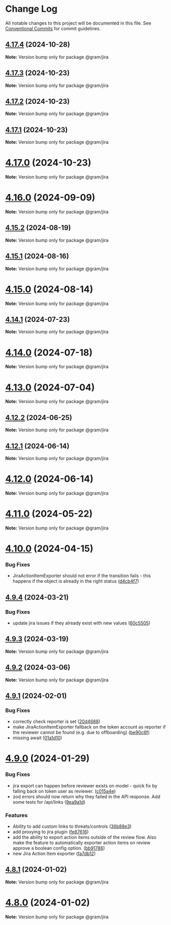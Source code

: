 # Change Log

All notable changes to this project will be documented in this file.
See [Conventional Commits](https://conventionalcommits.org) for commit guidelines.

## [4.17.4](https://github.com/klarna-incubator/gram/compare/v4.17.3...v4.17.4) (2024-10-28)

**Note:** Version bump only for package @gram/jira

## [4.17.3](https://github.com/klarna-incubator/gram/compare/v4.17.2...v4.17.3) (2024-10-23)

**Note:** Version bump only for package @gram/jira

## [4.17.2](https://github.com/klarna-incubator/gram/compare/v4.17.1...v4.17.2) (2024-10-23)

**Note:** Version bump only for package @gram/jira

## [4.17.1](https://github.com/klarna-incubator/gram/compare/v4.17.0...v4.17.1) (2024-10-23)

**Note:** Version bump only for package @gram/jira

# [4.17.0](https://github.com/klarna-incubator/gram/compare/v4.16.0...v4.17.0) (2024-10-23)

**Note:** Version bump only for package @gram/jira

# [4.16.0](https://github.com/klarna-incubator/gram/compare/v4.15.2...v4.16.0) (2024-09-09)

**Note:** Version bump only for package @gram/jira

## [4.15.2](https://github.com/klarna-incubator/gram/compare/v4.15.1...v4.15.2) (2024-08-19)

**Note:** Version bump only for package @gram/jira

## [4.15.1](https://github.com/klarna-incubator/gram/compare/v4.15.0...v4.15.1) (2024-08-16)

**Note:** Version bump only for package @gram/jira

# [4.15.0](https://github.com/Tyouxik/gram/compare/v4.14.1...v4.15.0) (2024-08-14)

**Note:** Version bump only for package @gram/jira

## [4.14.1](https://github.com/klarna-incubator/gram/compare/v4.14.0...v4.14.1) (2024-07-23)

**Note:** Version bump only for package @gram/jira

# [4.14.0](https://github.com/klarna-incubator/gram/compare/v4.13.0...v4.14.0) (2024-07-18)

**Note:** Version bump only for package @gram/jira

# [4.13.0](https://github.com/klarna-incubator/gram/compare/v4.12.2...v4.13.0) (2024-07-04)

**Note:** Version bump only for package @gram/jira

## [4.12.2](https://github.com/klarna-incubator/gram/compare/v4.12.1...v4.12.2) (2024-06-25)

**Note:** Version bump only for package @gram/jira

## [4.12.1](https://github.com/klarna-incubator/gram/compare/v4.12.0...v4.12.1) (2024-06-14)

**Note:** Version bump only for package @gram/jira

# [4.12.0](https://github.com/klarna-incubator/gram/compare/v4.11.0...v4.12.0) (2024-06-14)

**Note:** Version bump only for package @gram/jira

# [4.11.0](https://github.com/klarna-incubator/gram/compare/v4.10.0...v4.11.0) (2024-05-22)

**Note:** Version bump only for package @gram/jira

# [4.10.0](https://github.com/klarna-incubator/gram/compare/v4.9.4...v4.10.0) (2024-04-15)

### Bug Fixes

- JiraActionItemExporter should not error if the transition fails - this happens if the object is already in the right status ([d4cb4f7](https://github.com/klarna-incubator/gram/commit/d4cb4f7a1393e21b0523259ba5ee7fb4c204371c))

## [4.9.4](https://github.com/klarna-incubator/gram/compare/v4.9.3...v4.9.4) (2024-03-21)

### Bug Fixes

- update jira issues if they already exist with new values ([60c5505](https://github.com/klarna-incubator/gram/commit/60c5505b3aa7f8ee7970602cee379cee556bbd3b))

## [4.9.3](https://github.com/klarna-incubator/gram/compare/v4.9.2...v4.9.3) (2024-03-19)

**Note:** Version bump only for package @gram/jira

## [4.9.2](https://github.com/klarna-incubator/gram/compare/v4.9.1...v4.9.2) (2024-03-06)

**Note:** Version bump only for package @gram/jira

## [4.9.1](https://github.com/klarna-incubator/gram/compare/v4.9.0...v4.9.1) (2024-02-01)

### Bug Fixes

- correctly check reporter is set ([20d4688](https://github.com/klarna-incubator/gram/commit/20d4688e3ffc89593cdd28b7a3bb02c9a6a5f28f))
- make JiraActionItemExporter fallback on the token account as reporter if the reviewer cannot be found (e.g. due to offboarding) ([be90c6f](https://github.com/klarna-incubator/gram/commit/be90c6f503489e91d6694fdb2f9401e1c4e13874))
- missing await ([01a1d10](https://github.com/klarna-incubator/gram/commit/01a1d1087ca2ba11632e274dbabb53a923173c0f))

# [4.9.0](https://github.com/klarna-incubator/gram/compare/v4.8.1...v4.9.0) (2024-01-29)

### Bug Fixes

- jira export can happen before reviewer exists on model - quick fix by falling back on token user as reviewer. ([c015a4e](https://github.com/klarna-incubator/gram/commit/c015a4eddae8c0f4ea8d71cac51205109e5f1152))
- zod errors should now return why they failed in the API response. Add some tests for /api/links ([9ea9a1d](https://github.com/klarna-incubator/gram/commit/9ea9a1de98007bb0319c35611fc51ab12e62848e))

### Features

- Ability to add custom links to threats/controls ([36b88e3](https://github.com/klarna-incubator/gram/commit/36b88e3a32db0f642fae1e70266daadfd1e4a0f6))
- add proxying to jira plugin ([fe87616](https://github.com/klarna-incubator/gram/commit/fe8761653a718d0ed3d2004bd2435f5963b03ea1))
- add the ability to export action items outside of the review flow. Also make the feature to automatically exporter action items on review approve a boolean config option. ([bb91786](https://github.com/klarna-incubator/gram/commit/bb917861a726a112ab866a6fe25df66da1e93ad6))
- new Jira Action Item exporter ([fa7db12](https://github.com/klarna-incubator/gram/commit/fa7db1298d09f1ecd401cef2ff5dda51daad781a))

## [4.8.1](https://github.com/klarna-incubator/gram/compare/v4.8.0...v4.8.1) (2024-01-02)

**Note:** Version bump only for package @gram/jira

# [4.8.0](https://github.com/klarna-incubator/gram/compare/v4.7.3...v4.8.0) (2024-01-02)

**Note:** Version bump only for package @gram/jira
